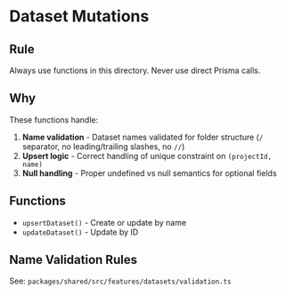 # Dataset Mutations

## Rule

Always use functions in this directory. Never use direct Prisma calls.

## Why

These functions handle:

1. **Name validation** - Dataset names validated for folder structure (`/` separator, no leading/trailing slashes, no `//`)
2. **Upsert logic** - Correct handling of unique constraint on `(projectId, name)`
3. **Null handling** - Proper undefined vs null semantics for optional fields

## Functions

- `upsertDataset()` - Create or update by name
- `updateDataset()` - Update by ID

## Name Validation Rules

See: `packages/shared/src/features/datasets/validation.ts`

